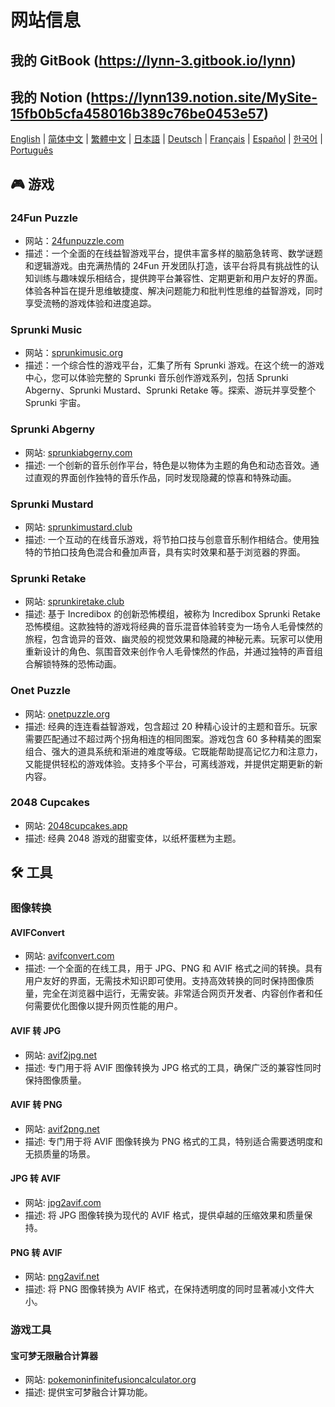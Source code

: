 # 网站信息

## 我的 GitBook (https://lynn-3.gitbook.io/lynn)

## 我的 Notion (https://lynn139.notion.site/MySite-15fb0b5cfa458016b389c76be0453e57)

[English](./README.md) | [简体中文](./README_CN.md) | [繁體中文](./README_TW.md) | [日本語](./README_JP.md) | [Deutsch](./README_DE.md) | [Français](./README_FR.md) | [Español](./README_ES.md) | [한국어](./README_KR.md) | [Português](./README_PT.md)

## 🎮 游戏

### 24Fun Puzzle

- 网站：[24funpuzzle.com](https://24funpuzzle.com?utm_source=github)
- 描述：一个全面的在线益智游戏平台，提供丰富多样的脑筋急转弯、数学谜题和逻辑游戏。由充满热情的 24Fun 开发团队打造，该平台将具有挑战性的认知训练与趣味娱乐相结合，提供跨平台兼容性、定期更新和用户友好的界面。体验各种旨在提升思维敏捷度、解决问题能力和批判性思维的益智游戏，同时享受流畅的游戏体验和进度追踪。

### Sprunki Music

- 网站：[sprunkimusic.org](https://sprunkimusic.org?utm_source=github)
- 描述：一个综合性的游戏平台，汇集了所有 Sprunki 游戏。在这个统一的游戏中心，您可以体验完整的 Sprunki 音乐创作游戏系列，包括 Sprunki Abgerny、Sprunki Mustard、Sprunki Retake 等。探索、游玩并享受整个 Sprunki 宇宙。

### Sprunki Abgerny

- 网站: [sprunkiabgerny.com](https://sprunkiabgerny.com?utm_source=github)
- 描述: 一个创新的音乐创作平台，特色是以物体为主题的角色和动态音效。通过直观的界面创作独特的音乐作品，同时发现隐藏的惊喜和特殊动画。

### Sprunki Mustard

- 网站: [sprunkimustard.club](https://sprunkimustard.club?utm_source=github)
- 描述: 一个互动的在线音乐游戏，将节拍口技与创意音乐制作相结合。使用独特的节拍口技角色混合和叠加声音，具有实时效果和基于浏览器的界面。

### Sprunki Retake

- 网站: [sprunkiretake.club](https://sprunkiretake.club?utm_source=github)
- 描述: 基于 Incredibox 的创新恐怖模组，被称为 Incredibox Sprunki Retake 恐怖模组。这款独特的游戏将经典的音乐混音体验转变为一场令人毛骨悚然的旅程，包含诡异的音效、幽灵般的视觉效果和隐藏的神秘元素。玩家可以使用重新设计的角色、氛围音效来创作令人毛骨悚然的作品，并通过独特的声音组合解锁特殊的恐怖动画。

### Onet Puzzle

- 网站: [onetpuzzle.org](https://onetpuzzle.org?utm_source=github)
- 描述: 经典的连连看益智游戏，包含超过 20 种精心设计的主题和音乐。玩家需要匹配通过不超过两个拐角相连的相同图案。游戏包含 60 多种精美的图案组合、强大的道具系统和渐进的难度等级。它既能帮助提高记忆力和注意力，又能提供轻松的游戏体验。支持多个平台，可离线游戏，并提供定期更新的新内容。

### 2048 Cupcakes

- 网站: [2048cupcakes.app](https://2048cupcakes.app?utm_source=github)
- 描述: 经典 2048 游戏的甜蜜变体，以纸杯蛋糕为主题。

## 🛠️ 工具

### 图像转换

#### AVIFConvert

- 网站: [avifconvert.com](https://avifconvert.com?utm_source=github)
- 描述: 一个全面的在线工具，用于 JPG、PNG 和 AVIF 格式之间的转换。具有用户友好的界面，无需技术知识即可使用。支持高效转换的同时保持图像质量，完全在浏览器中运行，无需安装。非常适合网页开发者、内容创作者和任何需要优化图像以提升网页性能的用户。

#### AVIF 转 JPG

- 网站: [avif2jpg.net](https://avif2jpg.net?utm_source=github)
- 描述: 专门用于将 AVIF 图像转换为 JPG 格式的工具，确保广泛的兼容性同时保持图像质量。

#### AVIF 转 PNG

- 网站: [avif2png.net](https://avif2png.net?utm_source=github)
- 描述: 专门用于将 AVIF 图像转换为 PNG 格式的工具，特别适合需要透明度和无损质量的场景。

#### JPG 转 AVIF

- 网站: [jpg2avif.com](https://jpg2avif.com?utm_source=github)
- 描述: 将 JPG 图像转换为现代的 AVIF 格式，提供卓越的压缩效果和质量保持。

#### PNG 转 AVIF

- 网站: [png2avif.net](https://png2avif.net?utm_source=github)
- 描述: 将 PNG 图像转换为 AVIF 格式，在保持透明度的同时显著减小文件大小。

### 游戏工具

#### 宝可梦无限融合计算器

- 网站: [pokemoninfinitefusioncalculator.org](https://pokemoninfinitefusioncalculator.org?utm_source=github)
- 描述: 提供宝可梦融合计算功能。
